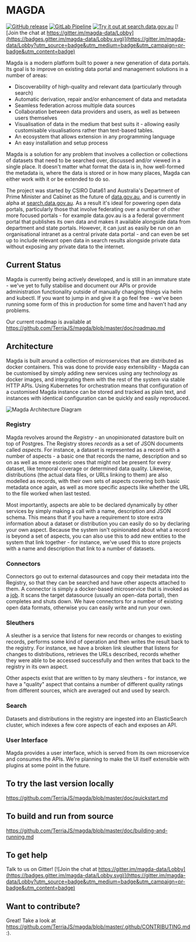 # MAGDA

[![GitHub release](https://img.shields.io/github/release/TerriaJS/magda.svg)](https://github.com/TerriaJS/magda/releases)
[![GitLab Pipeline](https://gitlab.com/magda-data/magda/badges/master/pipeline.svg)](https://gitlab.com/magda-data/magda/pipelines)
[![Try it out at search.data.gov.au](https://img.shields.io/badge/try%20it%20out%20at-search.data.gov.au-blue.svg)](https://search.data.gov.au)
[![Join the chat at https://gitter.im/magda-data/Lobby](https://badges.gitter.im/magda-data/Lobby.svg)](https://gitter.im/magda-data/Lobby?utm_source=badge&utm_medium=badge&utm_campaign=pr-badge&utm_content=badge)

Magda is a modern platform built to power a new generation of data portals. Its goal is to improve on existing data portal and management solutions in a number of areas:

*   Discoverability of high-quality and relevant data (particularly through search)
*   Automatic derivation, repair and/or enhancement of data and metadata
*   Seamless federation across multiple data sources
*   Collaboration between data providers and users, as well as between users themselves
*   Visualisation of data in the medium that best suits it - allowing easily customisable visualisations rather than text-based tables.
*   An ecosystem that allows extension in any programming language
*   An easy installation and setup process

Magda is a solution for any problem that involves a collection or collections of datasets that need to be searched over, discussed and/or viewed in a single place. It doesn't matter what format the data is in, how well-formed the metadata is, where the data is stored or in how many places, Magda can either work with it or be extended to do so.

The project was started by CSIRO Data61 and Australia's Department of Prime Minister and Cabinet as the future of [data.gov.au](https://data.gov.au), and is currently in alpha at [search.data.gov.au](https://search.data.gov.au). As a result it's ideal for powering open data portals, particularly those that involve federating over a number of other more focused portals - for example data.gov.au is a a federal government portal that publishes its own data and makes it available alongside data from department and state portals. However, it can just as easily be run on an organisational intranet as a central private data portal - and can even be set up to include relevant open data in search results alongside private data without exposing any private data to the internet.

## Current Status

Magda is currently being actively developed, and is still in an immature state - we've yet to fully stabilise and document our APIs or provide administration functionality outside of manually changing things via helm and kubectl. If you want to jump in and give it a go feel free - we've been running some form of this in production for some time and haven't had any problems.

Our current roadmap is available at https://github.com/TerriaJS/magda/blob/master/doc/roadmap.md

## Architecture

Magda is built around a collection of microservices that are distributed as docker containers. This was done to provide easy extensibility - Magda can be customised by simply adding new services using any technology as docker images, and integrating them with the rest of the system via stable HTTP APIs. Using Kubernetes for orchestration means that configuration of a customised Magda instance can be stored and tracked as plain text, and instances with identical configuration can be quickly and easily reproduced.

![Magda Architecture Diagram](doc/magda-basic-architecture.png)

### Registry

Magda revolves around the _Registry_ - an unopinionated datastore built on top of Postgres. The Registry stores _records_ as a set of JSON documents called _aspects_. For instance, a dataset is represented as a record with a number of aspects - a basic one that records the name, description and so on as well as more esoteric ones that might not be present for every dataset, like temporal coverage or determined data quality. Likewise, distributions (the actual data files, or URLs linking to them) are also modelled as records, with their own sets of aspects covering both basic metadata once again, as well as more specific aspects like whether the URL to the file worked when last tested.

Most importantly, aspects are able to be declared dynamically by other services by simply making a call with a name, description and JSON schema. This means that if you have a requirement to store extra information about a dataset or distribution you can easily do so by declaring your own aspect. Because the system isn't opinionated about what a record is beyond a set of aspects, you can also use this to add new entities to the system that link together - for instance, we've used this to store projects with a name and description that link to a number of datasets.

### Connectors

Connectors go out to external datasources and copy their metadata into the Registry, so that they can be searched and have other aspects attached to them. A connector is simply a docker-based microservice that is invoked as a [job](https://kubernetes.io/docs/concepts/workloads/controllers/jobs-run-to-completion/). It scans the target datasource (usually an open-data portal), then completes and shuts down. We have connectors for a number of existing open data formats, otherwise you can easily write and run your own.

### Sleuthers

A sleuther is a service that listens for new records or changes to existing records, performs some kind of operation and then writes the result back to the registry. For instance, we have a broken link sleuther that listens for changes to distributions, retrieves the URLs described, records whether they were able to be accessed successfully and then writes that back to the registry in its own aspect.

Other aspects exist that are written to by many sleuthers - for instance, we have a "quality" aspect that contains a number of different quality ratings from different sources, which are averaged out and used by search.

### Search

Datasets and distributions in the registry are ingested into an ElasticSearch cluster, which indexes a few core aspects of each and exposes an API.

### User Interface

Magda provides a user interface, which is served from its own microservice and consumes the APIs. We're planning to make the UI itself extensible with plugins at some point in the future.

## To try the last version locally

https://github.com/TerriaJS/magda/blob/master/doc/quickstart.md

## To build and run from source

https://github.com/TerriaJS/magda/blob/master/doc/building-and-running.md

## To get help

Talk to us on Gitter!
[![Join the chat at https://gitter.im/magda-data/Lobby](https://badges.gitter.im/magda-data/Lobby.svg)](https://gitter.im/magda-data/Lobby?utm_source=badge&utm_medium=badge&utm_campaign=pr-badge&utm_content=badge)

## Want to contribute?

Great! Take a look at https://github.com/TerriaJS/magda/blob/master/.github/CONTRIBUTING.md :).

